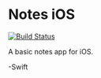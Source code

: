 # Notes iOS
[![Build Status](https://travis-ci.com/N02870941/notes-ios.svg?branch=master)](https://travis-ci.com/N02870941/notes-ios)

A basic notes app for iOS.

-Swift
